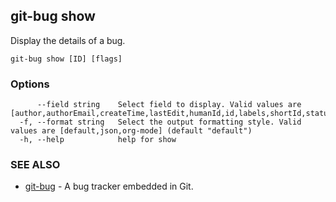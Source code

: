 ## git-bug show

Display the details of a bug.

```
git-bug show [ID] [flags]
```

### Options

```
      --field string    Select field to display. Valid values are [author,authorEmail,createTime,lastEdit,humanId,id,labels,shortId,status,title,actors,participants]
  -f, --format string   Select the output formatting style. Valid values are [default,json,org-mode] (default "default")
  -h, --help            help for show
```

### SEE ALSO

* [git-bug](git-bug.md)	 - A bug tracker embedded in Git.

